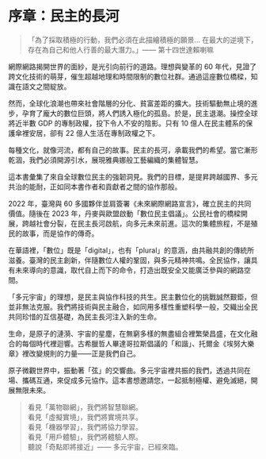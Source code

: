 # 序章：民主的長河

> 「為了採取積極的行動，我們必須在此描繪積極的願景… 在最大的逆境下，存在為自己和他人行善的最大潛力。」—— 第十四世達賴喇嘛

網際網路揭開世界的面紗，是光引向前行的道路。理想與變革的 60 年代，見證了跨文化技術的萌芽，催生超越地理和時間限制的數位社群。通過這座數位橋樑，知識在語文之間綻放。

然而，全球化浪潮也帶來社會階層的分化、貧富差距的擴大。技術驅動無止境的進步，孕育了龐大的數位巨頭，將人們誘入極化的孤島。於是，民主退潮。操控全球將近半數 GDP 的專制政權，投下令人不安的陰影。只有 10 億人在民主體系的保護傘裡安居，卻有 22 億人生活在專制政權之下。

每種文化，就像河流，都有自己的故事。民主的長河，承載我們的希望。當它漸形乾涸，我們必須開源引水，展現雅典娜般工藝編織的集體智慧。

這本書彙集了來自全球數位民主的強韌洞見。我們的目標，是提昇跨越國界、多元共治的能耐，正如同本書作者和貢獻者之間的協作那般。

2022 年，臺灣與 60 多國夥伴並肩簽署《未來網際網路宣言》，確立民主的共同價值。隨後在 2023 年，丹麥與歐盟啟動「數位民主倡議」。公民社會的橋樑開展，跨越社會分裂，在民主長河啟航，向多元未來前進。這次的集體旅程，不是殖民的故事，而是協作的傳奇。

在華語裡，「數位」既是「digital」，也有「plural」的意涵，由共融共創的傳統所滋養。臺灣的民主創新，伴隨數位人權的鞏固，與多元精神共鳴。全民協作，讓具有未來導向的意識，取代自上而下的命令，打造出既安全又能廣泛參與的網路空間。

「多元宇宙」的理想，是民主與協作科技的共生。民主數位化的挑戰誠然艱鉅，但並非無法克服。我們將技術與民主融合，如同用多樣性重塑科學一般，交織出全民共同珍惜的互信基礎，為民主長河注入新的生命。

生命，是原子的漣漪、宇宙的星塵，在無窮多樣的無盡組合裡繁榮昌盛，在文化融合的每個時代裡迴響。古希臘哲人畢達哥拉斯倡議的「和諧」、托爾金《埃努大樂章》裡改變規則的力量——正是我們自己。

原子微觀世界中，振動著「弦」的交響曲。多元宇宙裡共振的我們，透過共同在場、攜碼互通，來促成多元協作。這本書想邀請您，一起抵制極權、避免滅絕，開展無限未來。

> 看見「萬物聯網」，我們將智慧聯網。<br>
> 看見「虛擬實境」，我們將實境共享。<br>
> 看見「機器學習」，我們將協力學習。<br>
> 看見「用戶體驗」，我們將體驗人際。<br>
> 聽說「奇點即將接近」—— 多元宇宙，已經來臨。<br>

